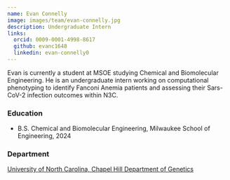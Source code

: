 ```yaml
---
name: Evan Connelly
image: images/team/evan-connelly.jpg
description: Undergraduate Intern
links:
  orcid: 0009-0001-4998-8617
  github: evanc1648
  linkedin: evan-connelly0
---
```


Evan is currently a student at MSOE studying Chemical and Biomolecular Engineering. He is an undergraduate intern working on computational phenotyping to identify Fanconi Anemia patients and assessing their Sars-CoV-2 infection outcomes within N3C.

### Education

- B.S. Chemical and Biomolecular Engineering, Milwaukee School of Engineering, 2024

### Department

[University of North Carolina, Chapel Hill Department of Genetics](https://www.med.unc.edu/genetics)
